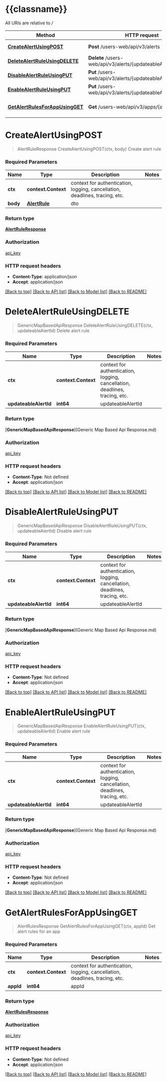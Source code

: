 # {{classname}}

All URIs are relative to */*

| Method                                                                      | HTTP request                                                 | Description                |
| --------------------------------------------------------------------------- | ------------------------------------------------------------ | -------------------------- |
| [**CreateAlertUsingPOST**](AlertsApi.md#CreateAlertUsingPOST)               | **Post** /users-web/api/v3/alerts                            | Create alert rule          |
| [**DeleteAlertRuleUsingDELETE**](AlertsApi.md#DeleteAlertRuleUsingDELETE)   | **Delete** /users-web/api/v3/alerts/{updateableAlertId}      | Delete alert rule          |
| [**DisableAlertRuleUsingPUT**](AlertsApi.md#DisableAlertRuleUsingPUT)       | **Put** /users-web/api/v3/alerts/{updateableAlertId}/disable | Disable alert rule         |
| [**EnableAlertRuleUsingPUT**](AlertsApi.md#EnableAlertRuleUsingPUT)         | **Put** /users-web/api/v3/alerts/{updateableAlertId}/enable  | Enable alert rule          |
| [**GetAlertRulesForAppUsingGET**](AlertsApi.md#GetAlertRulesForAppUsingGET) | **Get** /users-web/api/v3/apps/{appId}/alerts                | Get alert rules for an app |

# **CreateAlertUsingPOST**
> AlertRuleResponse CreateAlertUsingPOST(ctx, body)
Create alert rule

### Required Parameters

| Name     | Type                          | Description                                                                 | Notes |
| -------- | ----------------------------- | --------------------------------------------------------------------------- | ----- |
| **ctx**  | **context.Context**           | context for authentication, logging, cancellation, deadlines, tracing, etc. |
| **body** | [**AlertRule**](AlertRule.md) | dto                                                                         |

### Return type

[**AlertRuleResponse**](AlertRuleResponse.md)

### Authorization

[api_key](../README.md#api_key)

### HTTP request headers

 - **Content-Type**: application/json
 - **Accept**: application/json

[[Back to top]](#) [[Back to API list]](../README.md#documentation-for-api-endpoints) [[Back to Model list]](../README.md#documentation-for-models) [[Back to README]](../README.md)

# **DeleteAlertRuleUsingDELETE**
> GenericMapBasedApiResponse DeleteAlertRuleUsingDELETE(ctx, updateableAlertId)
Delete alert rule

### Required Parameters

| Name                  | Type                | Description                                                                 | Notes |
| --------------------- | ------------------- | --------------------------------------------------------------------------- | ----- |
| **ctx**               | **context.Context** | context for authentication, logging, cancellation, deadlines, tracing, etc. |
| **updateableAlertId** | **int64**           | updateableAlertId                                                           |

### Return type

[**GenericMapBasedApiResponse**](Generic Map Based Api Response.md)

### Authorization

[api_key](../README.md#api_key)

### HTTP request headers

 - **Content-Type**: Not defined
 - **Accept**: application/json

[[Back to top]](#) [[Back to API list]](../README.md#documentation-for-api-endpoints) [[Back to Model list]](../README.md#documentation-for-models) [[Back to README]](../README.md)

# **DisableAlertRuleUsingPUT**
> GenericMapBasedApiResponse DisableAlertRuleUsingPUT(ctx, updateableAlertId)
Disable alert rule

### Required Parameters

| Name                  | Type                | Description                                                                 | Notes |
| --------------------- | ------------------- | --------------------------------------------------------------------------- | ----- |
| **ctx**               | **context.Context** | context for authentication, logging, cancellation, deadlines, tracing, etc. |
| **updateableAlertId** | **int64**           | updateableAlertId                                                           |

### Return type

[**GenericMapBasedApiResponse**](Generic Map Based Api Response.md)

### Authorization

[api_key](../README.md#api_key)

### HTTP request headers

 - **Content-Type**: Not defined
 - **Accept**: application/json

[[Back to top]](#) [[Back to API list]](../README.md#documentation-for-api-endpoints) [[Back to Model list]](../README.md#documentation-for-models) [[Back to README]](../README.md)

# **EnableAlertRuleUsingPUT**
> GenericMapBasedApiResponse EnableAlertRuleUsingPUT(ctx, updateableAlertId)
Enable alert rule

### Required Parameters

| Name                  | Type                | Description                                                                 | Notes |
| --------------------- | ------------------- | --------------------------------------------------------------------------- | ----- |
| **ctx**               | **context.Context** | context for authentication, logging, cancellation, deadlines, tracing, etc. |
| **updateableAlertId** | **int64**           | updateableAlertId                                                           |

### Return type

[**GenericMapBasedApiResponse**](Generic Map Based Api Response.md)

### Authorization

[api_key](../README.md#api_key)

### HTTP request headers

 - **Content-Type**: Not defined
 - **Accept**: application/json

[[Back to top]](#) [[Back to API list]](../README.md#documentation-for-api-endpoints) [[Back to Model list]](../README.md#documentation-for-models) [[Back to README]](../README.md)

# **GetAlertRulesForAppUsingGET**
> AlertRulesResponse GetAlertRulesForAppUsingGET(ctx, appId)
Get alert rules for an app

### Required Parameters

| Name      | Type                | Description                                                                 | Notes |
| --------- | ------------------- | --------------------------------------------------------------------------- | ----- |
| **ctx**   | **context.Context** | context for authentication, logging, cancellation, deadlines, tracing, etc. |
| **appId** | **int64**           | appId                                                                       |

### Return type

[**AlertRulesResponse**](AlertRulesResponse.md)

### Authorization

[api_key](../README.md#api_key)

### HTTP request headers

 - **Content-Type**: Not defined
 - **Accept**: application/json

[[Back to top]](#) [[Back to API list]](../README.md#documentation-for-api-endpoints) [[Back to Model list]](../README.md#documentation-for-models) [[Back to README]](../README.md)
